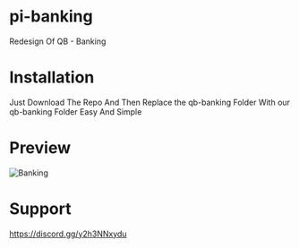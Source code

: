 # pi-banking
Redesign Of QB - Banking

# Installation
Just Download The Repo And Then Replace the qb-banking Folder With our qb-banking Folder Easy And Simple

# Preview
![Banking](https://media.discordapp.net/attachments/974140992582205450/997836319797547008/unknown.png?width=923&height=519)

# Support
https://discord.gg/y2h3NNxydu
